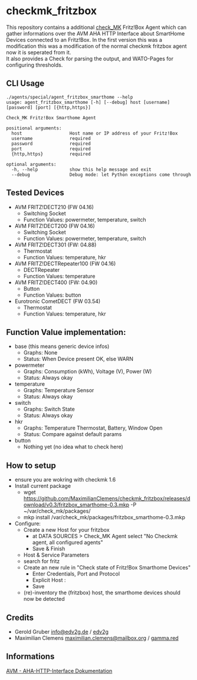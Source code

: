 # checkmk_fritzbox
This repository contains a additional [check_MK](https://mathias-kettner.com/) Fritz!Box Agent which can gather informations over the AVM AHA HTTP Interface about SmartHome Devices connected to an Fritz!Box. In the first version this was a modification this was a modification of the normal checkmk fritzbox agent now it is seperated from it.<br>
It also provides a Check for parsing the output, and WATO-Pages for configuring thresholds.

## CLI Usage
```
./agents/special/agent_fritzbox_smarthome --help
usage: agent_fritzbox_smarthome [-h] [--debug] host [username] [password] [port] [{http,https}]

Check_MK Fritz!Box Smarthome Agent

positional arguments:
  host                  Host name or IP address of your Fritz!Box
  username              required
  password              required
  port                  required
  {http,https}          required

optional arguments:
  -h, --help            show this help message and exit
  --debug               Debug mode: let Python exceptions come through
```

## Tested Devices
* AVM FRITZ!DECT210 (FW 04.16)
   * Switching Socket
   * Function Values: powermeter, temperature, switch
* AVM FRITZ!DECT200 (FW 04.16)
   * Switching Socket
   * Function Values: powermeter, temperature, switch
* AVM FRITZ!DECT301 (FW: 04.88)
   * Thermostat
   * Function Values: temperature, hkr
* AVM FRITZ!DECTRepeater100 (FW 04.16)
   * DECTRepeater
   * Function Values: temperature
* AVM FRITZ!DECT400 (FW: 04.90)
   * Button
   * Function Values: button
* Eurotronic CometDECT (FW 03.54)
   * Thermostat
   * Function Values: temperature, hkr

## Function Value implementation:
* base (this means generic device infos)
   * Graphs: None
   * Status: When Device present OK, else WARN
* powermeter
   * Graphs: Consumption (kWh), Voltage (V), Power (W)
   * Status: Always okay
* temperature
   * Graphs: Temperature Sensor
   * Status: Always okay
* switch
   * Graphs: Switch State
   * Status: Always okay
* hkr
   * Graphs: Temperature Thermostat, Battery, Window Open
   * Status: Compare against default params
* button
   * Nothing yet (no idea what to check here)

## How to setup
* ensure you are wokring with checkmk 1.6
* Install current package
   * wget https://github.com/MaximilianClemens/checkmk_fritzbox/releases/download/v0.3/fritzbox_smarthome-0.3.mkp -P ~/var/check_mk/packages/
   * mkp install /var/check_mk/packages/fritzbox_smarthome-0.3.mkp
* Configure:
   * Create a new Host for your fritzbox
     * at DATA SOURCES > Check_MK Agent select "No Checkmk agent, all configured agents"
     * Save & Finish
   * Host & Service Parameters 
   * search for fritz
   * Create an new rule in "Check state of Fritz!Box Smarthome Devices"
     * Enter Credentials, Port and Protocol
     * Explicit Host : <your fritzbox host>
     * Save
   * (re)-inventory the (fritzbox) host, the smarthome devices should now be detected

## Credits
* Gerold Gruber <info@edv2g.de> / [edv2g](https://edv2g.de/)
* Maximilian Clemens <maximilian.clemens@mailbox.org> / [gamma.red](https://gamma.red/)

## Informations
[AVM - AHA-HTTP-Interface Dokumentation](https://avm.de/fileadmin/user_upload/Global/Service/Schnittstellen/AHA-HTTP-Interface.pdf)
